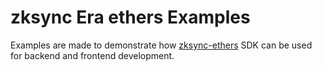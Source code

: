 # zksync Era ethers Examples

Examples are made to demonstrate how [zksync-ethers](https://github.com/zksync-sdk/zksync-ethers)
SDK can be used for backend and frontend development.
